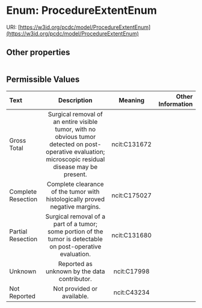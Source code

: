 
# Enum: ProcedureExtentEnum




URI: [https://w3id.org/pcdc/model/ProcedureExtentEnum](https://w3id.org/pcdc/model/ProcedureExtentEnum)


## Other properties

|  |  |  |
| --- | --- | --- |

## Permissible Values

| Text | Description | Meaning | Other Information |
| :--- | :---: | :---: | ---: |
| Gross Total | Surgical removal of an entire visible tumor, with no obvious tumor detected on post-operative evaluation; microscopic residual disease may be present. | ncit:C131672 |  |
| Complete Resection | Complete clearance of the tumor with histologically proved negative margins. | ncit:C175027 |  |
| Partial Resection | Surgical removal of a part of a tumor; some portion of the tumor is detectable on post-operative evaluation. | ncit:C131680 |  |
| Unknown | Reported as unknown by the data contributor. | ncit:C17998 |  |
| Not Reported | Not provided or available. | ncit:C43234 |  |

